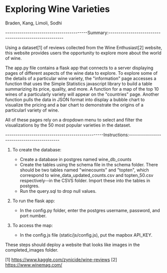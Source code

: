 # Exploring Wine Varieties
Braden, Kang, Limoli, Sodhi

-----------------------------------------Summary:-------------------------------------------------------

Using a dataset[1] of reviews collected from the Wine Enthusiast[2] website, this website provides users the opportunity to explore more about the world of wine.

The app.py file contains a flask app that connects to a server displaying pages of different aspects of the wine data to explore. 
To explore some of the details of a particular wine variety, the "information" page accesses a function that uses the Simple Statistics javascript library to build a table summarizing its price, quality, and more.
A function for a map of the top 10 wines of a particularly variety will appear on the "countries" page.
Another function pulls the data in JSON format into display a bubble chart to visualize the pricing and a bar chart to demonstrate the origins of a particularl variety of wine. 

All of these pages rely on a dropdown menu to select and filter the visualizations by the 50 most popular varieties in the dataset. 

-------------------------------------------------Instructions:-------------------------------------------
1) To create the database: 
    - Create a database in postgres named wine_db_counts
    - Create the tables using the schema file in the schema folder. There should be two tables named "winecounts" and "topten", which correspond to     wine_data_updated_counts.csv and topten_50.csv respectively--in the CSVS folder. Import these into the tables in postgres.
    - Run the query.sql to drop null values. 
    
2) To run the flask app:
    - In the config.py folder, enter the postgres username, password, and port number. 

3) To access the map:
   - In the config.js file (static/js/config.js), put the mapbox API_KEY. 

These steps should deploy a website that looks like images in the completed_images folder. 

[1] https://www.kaggle.com/zynicide/wine-reviews
[2] https://www.winemag.com/
